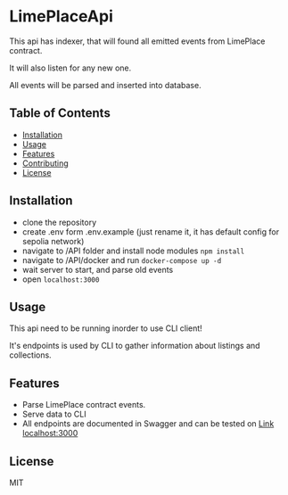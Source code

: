 # LimePlaceApi

This api has indexer, that will found all emitted events from LimePlace contract. 

It will also listen for any new one.


All events will be parsed and inserted into database.

## Table of Contents

- [Installation](#installation)
- [Usage](#usage)
- [Features](#features)
- [Contributing](#contributing)
- [License](#license)

## Installation

* clone the repository
* create .env form .env.example (just rename it, it has default config for sepolia network)
* navigate to /API folder and install node modules `npm install`
* navigate to /API/docker and run `docker-compose up -d`
* wait server to start, and parse old events
* open `localhost:3000`


## Usage

This api need to be running inorder to use CLI client!

It's endpoints is used by CLI to gather information about listings and collections.

## Features

* Parse LimePlace contract events.
* Serve data to CLI
* All endpoints are documented in Swagger and can be tested on [Link localhost:3000](http://localhost:3000)

## License

MIT